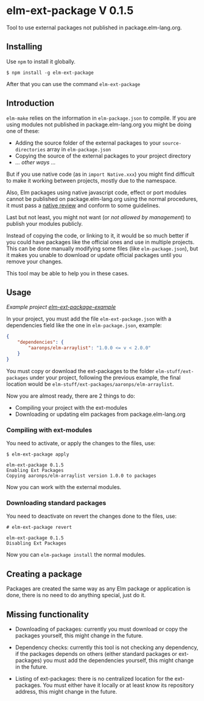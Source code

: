 # elm-ext-package V 0.1.5

Tool to use external packages not published in package.elm-lang.org.


## Installing

Use `npm` to install it globally.

```shell
$ npm install -g elm-ext-package
```

After that you can use the command `elm-ext-package`


## Introduction

`elm-make` relies on the information in `elm-package.json` to compile. If you
are using modules not published in package.elm-lang.org you might be doing one
of these:

* Adding the source folder of the external packages to your `source-directories`
array in `elm-package.json`
* Copying the source of the external packages to your project directory
* _... other ways ..._

But if you use native code (as in `import Native.xxx`) you might find difficult
to make it working between projects, mostly due to the namespace.

Also, Elm packages using native javascript code, effect or port modules cannot
be published on package.elm-lang.org using the normal procedures, it must pass a
[native review](https://github.com/elm-lang/package.elm-lang.org) and conform to
some guidelines.

Last but not least, you might not want (or _not allowed by management_) to
publish your modules publicly.

Instead of copying the code, or linking to it, it would be so much better if you
could have packages like the official ones and use in multiple projects. This
can be done manually modifying some files (like `elm-package.json`), but it
makes you unable to download or update official packages until you remove your
changes.

This tool may be able to help you in these cases.


## Usage

_Example project [elm-ext-package-example](https://github.com/aaronps/elm-ext-package-example)_

In your project, you must add the file `elm-ext-package.json` with a
dependencies field like the one in `elm-package.json`, example:

```json
{
    "dependencies": {
        "aaronps/elm-arraylist": "1.0.0 <= v < 2.0.0"
    }
}
```

You must copy or download the ext-packages to the folder
`elm-stuff/ext-packages` under your project, following the previous example, the
final location would be `elm-stuff/ext-packages/aaronps/elm-arraylist`.

Now you are almost ready, there are 2 things to do:

* Compiling your project with the ext-modules
* Downloading or updating elm packages from package.elm-lang.org


### Compiling with ext-modules

You need to activate, or apply the changes to the files, use:

```shell
$ elm-ext-package apply

elm-ext-package 0.1.5
Enabling Ext Packages
Copying aaronps/elm-arraylist version 1.0.0 to packages
```

Now you can work with the external modules.


### Downloading standard packages

You need to deactivate on revert the changes done to the files, use:

```shell
# elm-ext-package revert

elm-ext-package 0.1.5
Disabling Ext Packages
```

Now you can `elm-package install` the normal modules.


## Creating a package

Packages are created the same way as any Elm package or application is done,
there is no need to do anything special, just do it. 



## Missing functionality

- Downloading of packages: currently you must download or copy the packages
yourself, this might change in the future.

- Dependency checks: currently this tool is not checking any dependency, if the
packages depends on others (either standard packages or ext-packages) you must 
add the dependencies yourself, this might change in the future.

- Listing of ext-packages: there is no centralized location for the
ext-packages. You must either have it locally or at least know its repository
address, this might change in the future.


